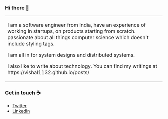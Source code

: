 ### Hi there 👋

<table>
<tr>
  <td width>
<p>I am a software engineer from India, have an experience of working in startups, on products starting from scratch. passionate about all things computer science which doesn't include styling tags.</p>
<p>I am all in for system designs and distributed systems.</p>
<p>I also like to write about technology. You can find my writings at https://vishal1132.github.io/posts/</p>
</td>
</tr>
</table>

### Get in touch :coffee:
- [Twitter](https://twitter.com/vishalssh)
- [LinkedIn](https://www.linkedin.com/in/vishalssh)
